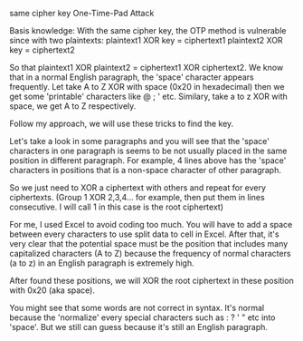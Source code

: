 same cipher key One-Time-Pad Attack 

Basis knowledge: 
With the same cipher key, the OTP method is vulnerable since with two plaintexts:
plaintext1 XOR key = ciphertext1
plaintext2 XOR key = ciphertext2

So that plaintext1 XOR plaintext2 = ciphertext1 XOR ciphertext2.
We know that in a normal English paragraph, the 'space' character appears frequently.
Let take A to Z XOR with space (0x20 in hexadecimal) then we get some 'printable' characters like @ ; ' etc.
Similary, take a to z XOR with space, we get A to Z respectively.


Follow my approach, we will use these tricks to find the key. 

Let's take a look in some paragraphs and you will see that the 'space' characters in one paragraph is seems to be not usually placed in the same position in different paragraph.
For example, 4 lines above has the 'space' characters in positions that is a non-space character of other paragraph.

So we just need to XOR a ciphertext with others and repeat for every ciphertexts. (Group 1 XOR 2,3,4... for example, then put them in lines consecutive. I will call 1 in this case is the root ciphertext)

For me, I used Excel to avoid coding too much. You will have to add a space between every characters to use split data to cell in Excel.
After that, it's very clear that the potential space must be the position that includes many capitalized characters (A to Z) because the frequency of normal characters (a to z) in an English paragraph is extremely high.

After found these positions, we will XOR the root ciphertext in these position with 0x20 (aka space).

You might see that some words are not correct in syntax. It's normal because the 'normalize' every special characters such as : ? ' " etc into 'space'. But we still can guess because it's still an English paragraph. 

